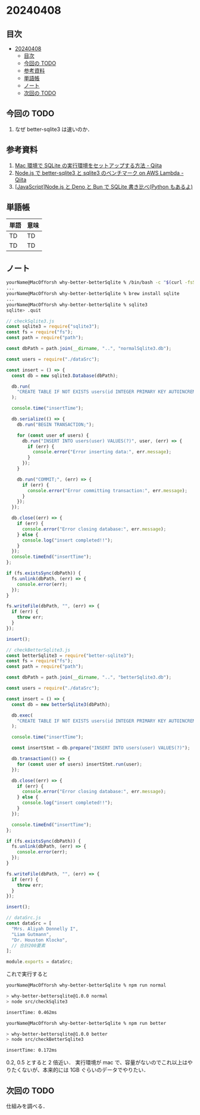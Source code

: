 # 20240408

## 目次

- [20240408](#20240408)
  - [目次](#目次)
  - [今回の TODO](#今回の-todo)
  - [参考資料](#参考資料)
  - [単語帳](#単語帳)
  - [ノート](#ノート)
  - [次回の TODO](#次回の-todo)

## 今回の TODO

1. なぜ better-sqlite3 は速いのか．

## 参考資料

1. [Mac 環境で SQLite の実行環境をセットアップする方法 - Qiita](https://qiita.com/sato_ken09/items/bd0c5d522eb1e20fe61c)
2. [Node.js で better-sqlite3 と sqlite3 のベンチマーク on AWS Lambda - Qiita](https://qiita.com/tomiyan/items/df549239f79cec6cd5c9)
3. [[JavaScript]Node.js と Deno と Bun で SQLite 書き比べ(Python もあるよ)](https://zenn.dev/tkithrta/articles/21c681fd14228f)

## 単語帳

| 単語 | 意味 |
| ---- | ---- |
| TD   | TD   |
| TD   | TD   |

## ノート

```bash
yourName@MacOfYorsh why-better-betterSqlite % /bin/bash -c "$(curl -fsSL https://raw.githubusercontent.com/Homebrew/install/HEAD/install.sh)"
...
yourName@MacOfYorsh why-better-betterSqlite % brew install sqlite
...
yourName@MacOfYorsh why-better-betterSqlite % sqlite3
sqlite> .quit
```

```js
// checkSqlite3.js
const sqlite3 = require("sqlite3");
const fs = require("fs");
const path = require("path");

const dbPath = path.join(__dirname, "..", "normalSqlite3.db");

const users = require("./dataSrc");

const insert = () => {
  const db = new sqlite3.Database(dbPath);

  db.run(
    "CREATE TABLE IF NOT EXISTS users(id INTEGER PRIMARY KEY AUTOINCREMENT, user TEXT)"
  );

  console.time("insertTime");

  db.serialize(() => {
    db.run("BEGIN TRANSACTION;");

    for (const user of users) {
      db.run("INSERT INTO users(user) VALUES(?)", user, (err) => {
        if (err) {
          console.error("Error inserting data:", err.message);
        }
      });
    }

    db.run("COMMIT;", (err) => {
      if (err) {
        console.error("Error committing transaction:", err.message);
      }
    });
  });

  db.close((err) => {
    if (err) {
      console.error("Error closing database:", err.message);
    } else {
      console.log("insert completed!!");
    }
  });
  console.timeEnd("insertTime");
};

if (fs.existsSync(dbPath)) {
  fs.unlink(dbPath, (err) => {
    console.error(err);
  });
}

fs.writeFile(dbPath, "", (err) => {
  if (err) {
    throw err;
  }
});

insert();
```

```js
// checkBetterSqlite3.js
const betterSqlite3 = require("better-sqlite3");
const fs = require("fs");
const path = require("path");

const dbPath = path.join(__dirname, "..", "betterSqlite3.db");

const users = require("./dataSrc");

const insert = () => {
  const db = new betterSqlite3(dbPath);

  db.exec(
    "CREATE TABLE IF NOT EXISTS users(id INTEGER PRIMARY KEY AUTOINCREMENT, user TEXT)"
  );

  console.time("insertTime");

  const insertStmt = db.prepare("INSERT INTO users(user) VALUES(?)");

  db.transaction(() => {
    for (const user of users) insertStmt.run(user);
  });

  db.close((err) => {
    if (err) {
      console.error("Error closing database:", err.message);
    } else {
      console.log("insert completed!!");
    }
  });

  console.timeEnd("insertTime");
};

if (fs.existsSync(dbPath)) {
  fs.unlink(dbPath, (err) => {
    console.error(err);
  });
}

fs.writeFile(dbPath, "", (err) => {
  if (err) {
    throw err;
  }
});

insert();
```

```js
// dataSrc.js
const dataSrc = [
  "Mrs. Aliyah Donnelly I",
  "Liam Gutmann",
  "Dr. Houston Klocko",
  // 合計200要素
];

module.exports = dataSrc;
```

これで実行すると

```zsh
yourName@MacOfYorsh why-better-betterSqlite % npm run normal

> why-better-bettersqlite@1.0.0 normal
> node src/checkSqlite3

insertTime: 0.462ms

yourName@MacOfYorsh why-better-betterSqlite % npm run better

> why-better-bettersqlite@1.0.0 better
> node src/checkBetterSqlite3

insertTime: 0.172ms
```

0.2, 0.5 とすると 2 倍近い．
実行環境が mac で、容量がないのでこれ以上はやりたくないが、本来的には 1GB ぐらいのデータでやりたい．

## 次回の TODO

仕組みを調べる．
